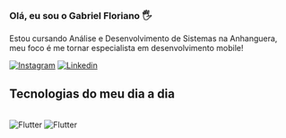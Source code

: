 ### Olá, eu sou o Gabriel Floriano 🖐️

Estou cursando Análise e Desenvolvimento de Sistemas na Anhanguera, meu foco é me tornar especialista em desenvolvimento mobile!

[![Instagram](https://img.shields.io/badge/Instagram-E4405F?style=for-the-badge&logo=instagram&logoColor=white)](https://www.instagram.com/g_floriano015)
[![Linkedin](https://img.shields.io/badge/LinkedIn-0077B5?style=for-the-badge&logo=linkedin&logoColor=white)](https://www.linkedin.com/in/gabriel-floriano-077a1b30a/)

## Tecnologias do meu dia a dia

<div style="display: inline_block"><br/>
<img align="center "alt="Flutter" src="https://img.shields.io/badge/Flutter-02569B?style=for-the-badge&logo=flutter&logoColor=white" />
<img align="center "alt="Flutter" src="https://img.shields.io/badge/Dart-0175C2?style=for-the-badge&logo=dart&logoColor=white" />
</div>
